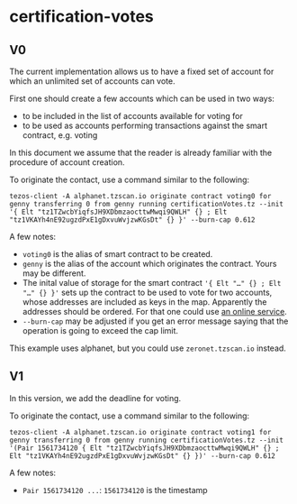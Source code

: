 # certification-votes

## V0
The current implementation allows us to have a fixed set of account for
which an unlimited set of accounts can vote.

First one should create a few accounts which can be used in two ways:

* to be included in the list of accounts available for voting for
* to be used as accounts performing transactions against the smart contract,
  e.g. voting

In this document we assume that the reader is already familiar with the
procedure of account creation.

To originate the contact, use a command similar to the following:

```
tezos-client -A alphanet.tzscan.io originate contract voting0 for genny transferring 0 from genny running certificationVotes.tz --init '{ Elt "tz1TZwcbYiqfsJH9XDbmzaocttwMwqi9QWLH" {} ; Elt "tz1VKAYh4nE92ugzdPxE1gDxvuWvjzwKGsDt" {} }' --burn-cap 0.612
```

A few notes:

* `voting0` is the alias of smart contract to be created.
* `genny` is the alias of the account which originates the contract. Yours
  may be different.
* The inital value of storage for the smart contract `'{ Elt "…" {} ; Elt
  "…" {} }'` sets up the contract to be used to vote for two accounts, whose
  addresses are included as keys in the map. Apparently the addresses should
  be ordered. For that one could use [an online service][sorting-url].
* `--burn-cap` may be adjusted if you get an error message saying that the
  operation is going to exceed the cap limit.

This example uses alphanet, but you could use `zeronet.tzscan.io` instead.

[sorting-url]: http://crash-blog.com/outil-de-tri-de-ligne/

## V1
In this version, we add the deadline for voting.

To originate the contact, use a command similar to the following:
```
tezos-client -A alphanet.tzscan.io originate contract voting1 for genny transferring 0 from genny running certificationVotes.tz --init '(Pair 1561734120 { Elt "tz1TZwcbYiqfsJH9XDbmzaocttwMwqi9QWLH" {} ; Elt "tz1VKAYh4nE92ugzdPxE1gDxvuWvjzwKGsDt" {} })' --burn-cap 0.612
```

A few notes:
* `Pair 1561734120 ...`: `1561734120` is the timestamp
